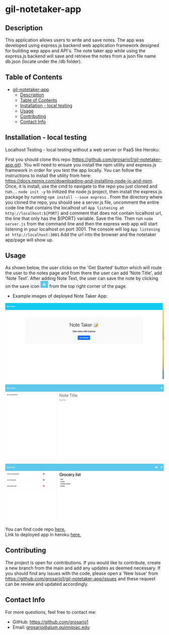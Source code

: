 # gil-notetaker-app
## Description

This application allows users to write and save notes. The app was developed using express.js backend web application framework designed for building wep apps and API's. The note taker app while using the express.js backend will save and retrieve the notes from a json file name db.json (locate under the /db folder).

## Table of Contents
- [gil-notetaker-app](#gil-notetaker-app)
  - [Description](#description)
  - [Table of Contents](#table-of-contents)
  - [Installation - local testing](#installation---local-testing)
  - [Usage](#usage)
  - [Contributing](#contributing)
  - [Contact Info](#contact-info)

## Installation - local testing 

Localhost Testing - local testing without a web server or PaaS like Heroku: 

First you should clone this repo (https://github.com/grosario1/gil-notetaker-app.git). You will need to ensure you install the npm utility and express.js framework in order for you test the app locally. You can follow the instructions to install the utility from here: https://docs.npmjs.com/downloading-and-installing-node-js-and-npm. Once, it is install, use the cmd to navigate to the repo you just cloned and run.... `node init -y` to initized the node js project, then install the express js package by running `npm install --save express` . From the directory where you cloned the repo, you should see a server.js file, uncomment the entire code line that contains the localhost url `App listening at http://localhost:${PORT}` and comment that does not contain localhost url, the line that only has the ${PORT} variable. Save the file. Then run `node server.js` from the command line and then the express web app will start listening in your localhost on port 3001. The console will log `App listening at http://localhost:3001` Add the url into the browser and the notetaker app/page will show up.
## Usage
As shown below, the user clicks on the 'Get Started' button which will route the user to the notes page and from there the user can add 'Note Title', add 'Note Text'. After adding Note Text, the user can save the note by clicking on the save icon ![save-icon]("./../public/assets/save-icon.jpeg) from the top right corner of the page.

- Example images of deployed Note Taker App:

![get-started]("./../public/assets/get-started-page.jpg)

![notes-page]("./../public/assets/notes-page.jpg)

![notes-page1]("./../public/assets/notes-page1.jpg)


You can find code repo [here.](https://github.com/grosario1/gil-notetaker-app) \
Link to deployed app in heroku [here.](https://gil-notetaker-app-93ff0062ed05.herokuapp.com/)

## Contributing
The project is open for contributions. If you would like to contribute, create a new branch from the main and add any updates as deemed necessary. If you should find any issues with the code, please open a 'New Issue' from https://github.com/grosario1/gil-notetaker-app/issues and these request can be review and updated accordingly.
## Contact Info
For more questions, feel free to contact me:

- GitHub: https://github.com/grosario1
- Email: grosario@alum.quinnipiac.edu
